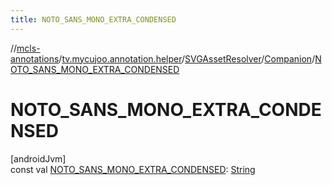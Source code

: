 ```yaml
---
title: NOTO_SANS_MONO_EXTRA_CONDENSED
---
```

//[mcls-annotations](../../../../index.html)/[tv.mycujoo.annotation.helper](../../index.html)/[SVGAssetResolver](../index.html)/[Companion](index.html)/[NOTO_SANS_MONO_EXTRA_CONDENSED](-n-o-t-o_-s-a-n-s_-m-o-n-o_-e-x-t-r-a_-c-o-n-d-e-n-s-e-d.html)



# NOTO_SANS_MONO_EXTRA_CONDENSED



[androidJvm]\
const val [NOTO_SANS_MONO_EXTRA_CONDENSED](-n-o-t-o_-s-a-n-s_-m-o-n-o_-e-x-t-r-a_-c-o-n-d-e-n-s-e-d.html): [String](https://kotlinlang.org/api/latest/jvm/stdlib/kotlin/-string/index.html)




